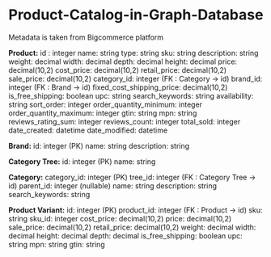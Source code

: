 # Product-Catalog-in-Graph-Database

Metadata is taken from Bigcommerce platform

**Product:**
id : integer
name: string
type: string
sku: string
description: string
weight: decimal
width: decimal
depth: decimal
height: decimal
price: decimal(10,2)
cost_price: decimal(10,2)
retail_price: decimal(10,2)
sale_price: decimal(10,2)
category_id: integer (FK : Category -> id)
brand_id: integer (FK : Brand -> id)
fixed_cost_shipping_price: decimal(10,2)
is_free_shipping: boolean
upc: string
search_keywords: string
availability: string
sort_order: integer
order_quantity_minimum: integer
order_quantity_maximum: integer
gtin: string
mpn: string
reviews_rating_sum: integer
reviews_count: integer
total_sold: integer
date_created: datetime
date_modified: datetime

**Brand:**
id: integer (PK)
name: string
description: string

**Category Tree:**
id: integer (PK)
name: string

**Category:**
category_id: integer (PK)
tree_id: integer (FK : Category Tree -> id)
parent_id: integer (nullable)
name: string
description: string
search_keywords: string

**Product Variant:**
id: integer (PK)
product_id: integer (FK : Product -> id)
sku: string
sku_id: integer
cost_price: decimal(10,2)
price: decimal(10,2)
sale_price: decimal(10,2)
retail_price: decimal(10,2)
weight: decimal
width: decimal
height: decimal
depth: decimal
is_free_shipping: boolean
upc: string
mpn: string
gtin: string
